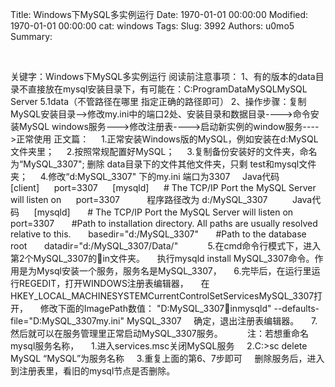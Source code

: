 Title: Windows下MySQL多实例运行
Date: 1970-01-01 00:00:00
Modified: 1970-01-01 00:00:00
cat: windows
Tags: 
Slug: 3992
Authors: u0mo5 
Summary: 





 

关键字：Windows下MySQL多实例运行 阅读前注意事项： 1、有的版本的data目录不直接放在mysql安装目录下，有可能在：C:ProgramDataMySQLMySQL Server 5.1data（不管路径在哪里 指定正确的路径即可） 2、操作步骤：复制MySQL安装目录--&gt;修改my.ini中的端口2处、安装目录和数据目录----&gt;命令安装MySQL windows服务---&gt;修改注册表----&gt;启动新实例的window服务----&gt;正常使用 正文篇：     1.正常安装Windows版的MySQL，例如安装在d:MySQL文件夹里；     2.按照常规配置好MySQL；     3.复制备份安装好的文件夹，命名为“MySQL_3307"; 删除 data目录下的文件其他文件夹，只剩 test和mysql文件夹；     4.修改“d:MySQL_3307" 下的my.ini 端口为3307     Java代码      [client]      port=3307      [mysqld]      # The TCP/IP Port the MySQL Server will listen on      port=3307           程序路径改为 d:/MySQL_3307          Java代码      [mysqld]       # The TCP/IP Port the MySQL Server will listen on       port=3307       #Path to installation directory. All paths are usually resolved relative to this.       basedir="d:/MySQL_3307"       #Path to the database root       datadir="d:/MySQL_3307/Data/"            5.在cmd命令行模式下，进入第2个MySQL_3307的in文件夹。     执行mysqld install MySQL_3307命令。作用是为Mysql安装一个服务，服务名是MySQL_3307，     6.完毕后，在运行里运行REGEDIT，打开WINDOWS注册表编辑器，     在HKEY_LOCAL_MACHINESYSTEMCurrentControlSetServicesMySQL_3307打开，     修改下面的ImagePath数值： "D:MySQL_3307inmysqld" --defaults-file="D:MySQL_3307my.ini" MySQL_3307     确定，退出注册表编辑器。     7.然后就可以在服务管理里正常启动MySQL_3307服务。          注：若想重命名mysql服务名称，     1.进入services.msc关闭MySQL服务     2.C:&gt;sc delete MySQL “MySQL”为服务名称     3.重复上面的第6、7步即可     删除服务后，进入到注册表里，看旧的mysql节点是否删除。
